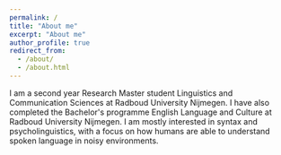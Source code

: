 ```yaml
---
permalink: /
title: "About me"
excerpt: "About me"
author_profile: true
redirect_from: 
  - /about/
  - /about.html
---
```


I am a second year Research Master student Linguistics and Communication Sciences at Radboud University Nijmegen. I have also completed the Bachelor's programme English Language and Culture at Radboud University Nijmegen. 
I am mostly interested in syntax and psycholinguistics, with a focus on how humans are able to understand spoken language in noisy environments. 
